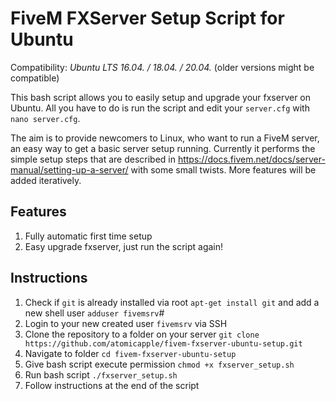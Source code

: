 # FiveM FXServer Setup Script for Ubuntu
Compatibility: *Ubuntu LTS 16.04. / 18.04. / 20.04.* (older versions might be compatible)

This bash script allows you to easily setup and upgrade your fxserver on Ubuntu. All you have to do is run the script and edit your `server.cfg` with `nano server.cfg`.

The aim is to provide newcomers to Linux, who want to run a FiveM server, an easy way to get a basic server setup running. Currently it performs the simple setup steps that are described in https://docs.fivem.net/docs/server-manual/setting-up-a-server/ with some small twists. More features will be added iteratively. 

## Features
1. Fully automatic first time setup
2. Easy upgrade fxserver, just run the script again!

## Instructions
1. Check if `git` is already installed via root `apt-get install git` and add a new shell user `adduser fivemsrv`#
2. Login to your new created user `fivemsrv` via SSH 
3. Clone the repository to a folder on your server `git clone https://github.com/atomicapple/fivem-fxserver-ubuntu-setup.git`
4. Navigate to folder `cd fivem-fxserver-ubuntu-setup`
5. Give bash script execute permission `chmod +x fxserver_setup.sh`
6. Run bash script `./fxserver_setup.sh`
7. Follow instructions at the end of the script
